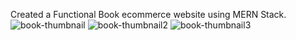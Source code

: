 Created a Functional Book ecommerce website using MERN Stack.
![book-thumbnail](https://github.com/neemadeshwal/book_ecommerce/assets/132614613/4686450f-51a9-4dfb-ae17-e34312353421)
![book-thumbnail2](https://github.com/neemadeshwal/book_ecommerce/assets/132614613/6791b764-6c68-4b77-b1de-8a34b193c2f0)
![book-thumbnail3](https://github.com/neemadeshwal/book_ecommerce/assets/132614613/555abb30-8cac-4812-bbc0-2ef7b5741a5c)
